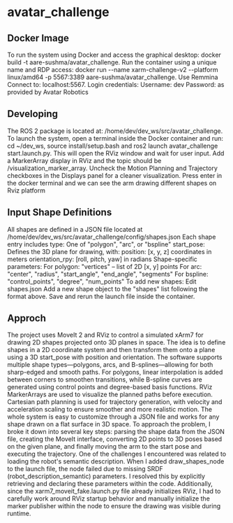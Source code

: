# avatar_challenge

## Docker Image
To run the system using Docker and access the graphical desktop:
   docker build -t aare-sushma/avatar_challenge. Run the container using a unique name and RDP access: docker run --name xarm-challenge-v2 --platform linux/amd64 -p 5567:3389 aare-sushma/avatar_challenge. Use Remmina Connect to: localhost:5567. 
   Login credentials:
    Username: dev
    Password: as provided by Avatar Robotics

## Developing
The ROS 2 package is located at: /home/dev/dev_ws/src/avatar_challenge. To launch the system, open a terminal inside the Docker container and run: cd ~/dev_ws, source install/setup.bash and ros2 launch avatar_challenge start.launch.py. This will open the RViz window and wait for user input.
Add a MarkerArray display in RViz and the topic should be /visualization_marker_array. Uncheck the Motion Planning and Trajectory checkboxes in the Displays panel for a cleaner visualization.
Press enter in the docker terminal and we can see the arm drawing different shapes on Rviz platform

## Input Shape Definitions
All shapes are defined in a JSON file located at /home/dev/dev_ws/src/avatar_challenge/config/shapes.json
Each shape entry includes
    type: One of "polygon", "arc", or "bspline"
    start_pose: Defines the 3D plane for drawing, with:
    position: [x, y, z] coordinates in meters
    orientation_rpy: [roll, pitch, yaw] in radians
    Shape-specific parameters:
        For polygon: "vertices" – list of 2D [x, y] points
        For arc: "center", "radius", "start_angle", "end_angle", "segments"
        For bspline: "control_points", "degree", "num_points"
To add new shapes:
    Edit shapes.json
    Add a new shape object to the "shapes" list following the format above. Save and rerun the launch file inside the container.

## Approch
The project uses MoveIt 2 and RViz to control a simulated xArm7 for drawing 2D shapes projected onto 3D planes in space. The idea is to define shapes in a 2D coordinate system and then transform them onto a plane using a 3D start_pose with position and orientation. 
The software supports multiple shape types—polygons, arcs, and B-splines—allowing for both sharp-edged and smooth paths. For polygons, linear interpolation is added between corners to smoothen transitions, while B-spline curves are generated using control points and degree-based basis functions. 
RViz MarkerArrays are used to visualize the planned paths before execution. Cartesian path planning is used for trajectory generation, with velocity and acceleration scaling to ensure smoother and more realistic motion. The whole system is easy to customize through a JSON file and works for any shape drawn on a flat surface in 3D space.
To approach the problem, I broke it down into several key steps: parsing the shape data from the JSON file, creating the MoveIt interface, converting 2D points to 3D poses based on the given plane, and finally moving the arm to the start pose and executing the trajectory. One of the challenges I encountered was related to loading the robot's semantic description. When I added draw_shapes_node to the launch file, the node failed due to missing SRDF (robot_description_semantic) parameters. I resolved this by explicitly retrieving and declaring these parameters within the code. Additionally, since the xarm7_moveit_fake.launch.py file already initializes RViz, I had to carefully work around RViz startup behavior and manually initialize the marker publisher within the node to ensure the drawing was visible during runtime.



